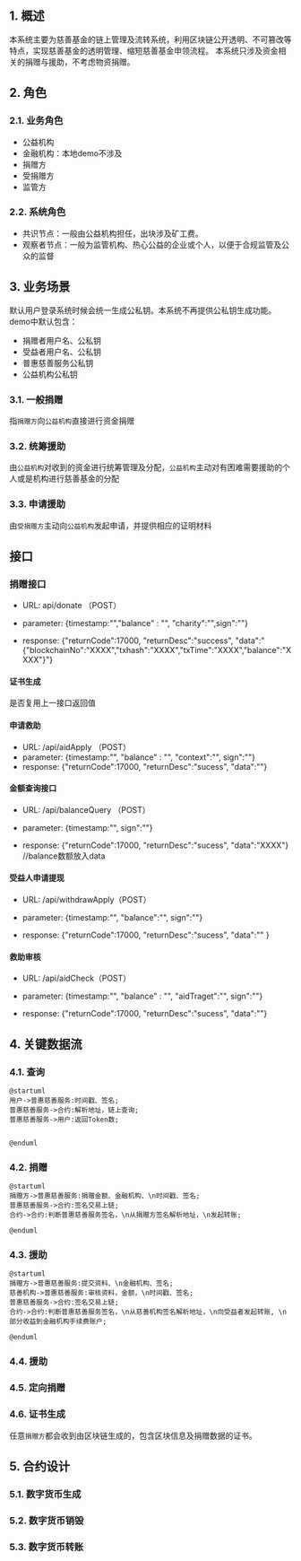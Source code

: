 ## 1. 概述
本系统主要为慈善基金的链上管理及流转系统，利用区块链公开透明、不可篡改等特点，实现慈善基金的透明管理、缩短慈善基金申领流程。
本系统只涉及资金相关的捐赠与援助，不考虑物资捐赠。

## 2. 角色

### 2.1. 业务角色
* 公益机构
* 金融机构：本地demo不涉及
* 捐赠方
* 受捐赠方
* 监管方

### 2.2. 系统角色
* 共识节点：一般由公益机构担任，出块涉及矿工费。
* 观察者节点：一般为监管机构、热心公益的企业或个人，以便于合规监管及公众的监督

## 3. 业务场景

默认用户登录系统时候会统一生成公私钥。本系统不再提供公私钥生成功能。
demo中默认包含：
* 捐赠者用户名、公私钥
* 受益者用户名、公私钥
* 普惠慈善服务公私钥
* 公益机构公私钥

### 3.1. 一般捐赠
指`捐赠方`向`公益机构`直接进行资金捐赠

### 3.2. 统筹援助
由`公益机构`对收到的资金进行统筹管理及分配，`公益机构`主动对有困难需要援助的个人或是机构进行慈善基金的分配

### 3.3. 申请援助
由`受捐赠方`主动向`公益机构`发起申请，并提供相应的证明材料

## 接口
### 捐赠接口
  - URL: api/donate （POST）
  - parameter: {timestamp:"","balance" : "", "charity":"",sign":""}

  - response: {"returnCode":17000, "returnDesc":"success", "data":"{"blockchainNo":"XXXX","txhash":"XXXX","txTime":"XXXX","balance":"XXXX"}"}

#### 证书生成
是否复用上一接口返回值

#### 申请救助

  - URL: /api/aidApply （POST）
  - parameter: {timestamp:"", "balance" : "", "context":"", sign":""}
  - response: {"returnCode":17000, "returnDesc":"sucess", "data":""}

#### 金额查询接口

  - URL: /api/balanceQuery （POST）

  - parameter: {timestamp:"", sign":""}

  - response: {"returnCode":17000, "returnDesc":"sucess", "data":"XXXX"}
  //balance数额放入data

#### 受益人申请提现

  - URL: /api/withdrawApply（POST）

  - parameter: {timestamp:"", "balance":"", sign":""}

  - response: {"returnCode":17000, "returnDesc":"sucess", 
                "data":""
              }


#### 救助审核

  - URL: /api/aidCheck（POST）

  - parameter: {timestamp:"", "balance" : "", "aidTraget":"", sign":""}

  - response: {"returnCode":17000, "returnDesc":"sucess", 
                "data":""}



## 4. 关键数据流
### 4.1. 查询

```plantuml
@startuml
用户->普惠慈善服务:时间戳、签名;
普惠慈善服务->合约:解析地址，链上查询;
普惠慈善服务->用户:返回Token数;


@enduml
```
### 4.2. 捐赠
```plantuml
@startuml
捐赠方->普惠慈善服务:捐赠金额、金融机构、\n时间戳、签名;
普惠慈善服务->合约:签名交易上链;
合约->合约:判断普惠慈善服务签名，\n从捐赠方签名解析地址，\n发起转账;

@enduml
```

### 4.3. 援助
```plantuml
@startuml
捐赠方->普惠慈善服务:提交资料、\n金融机构、签名;
慈善机构->普惠慈善服务:审核资料，金额，\n时间戳、签名;
普惠慈善服务->合约:签名交易上链;
合约->合约:判断普惠慈善服务签名，\n从慈善机构签名解析地址，\n向受益者发起转账, \n部分收益到金融机构手续费账户;

@enduml
```


### 4.4. 援助

### 4.5. 定向捐赠

### 4.6. 证书生成
任意`捐赠方`都会收到由区块链生成的，包含区块信息及捐赠数据的证书。


## 5. 合约设计

### 5.1. 数字货币生成

### 5.2. 数字货币销毁

### 5.3. 数字货币转账



